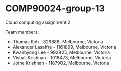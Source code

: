 # COMP90024-group-13
Cloud computing assignment 2

Team members:
* Thomas Koh - 329888, Melbourne, Victoria
* Alexander Lasaffre - 1161899, Melbourne, Victoria
* Kwanhyong Lee - 992925, Melbourne, Victoria
* Vishall Krishnan - 1018473, Melbourne, Victoria
* Jothe Krishnan - 1187902, Melbourne, Victoria
